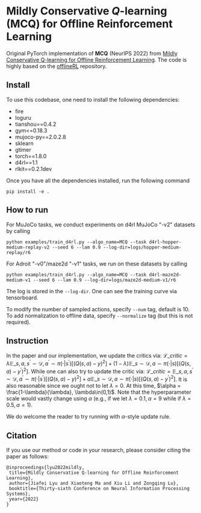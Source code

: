 # Mildly Conservative $Q$-learning (MCQ) for Offline Reinforcement Learning

Original PyTorch implementation of **MCQ** (NeurIPS 2022) from [Mildly Conservative Q-learning for Offline Reinforcement Learning](https://arxiv.org/pdf/2206.04745). The code is highly based on the [offlineRL](https://agit.ai/Polixir/OfflineRL) repository.

## Install

To use this codebase, one need to install the following dependencies:

- fire
- loguru
- tianshou==0.4.2
- gym<=0.18.3
- mujoco-py==2.0.2.8
- sklearn
- gtimer
- torch==1.8.0
- d4rl==1.1
- rlkit==0.2.1dev

Once you have all the dependencies installed, run the following command

```
pip install -e .
```

## How to run

For MuJoCo tasks, we conduct experiments on d4rl MuJoCo "-v2" datasets by calling
```
python examples/train_d4rl.py --algo_name=MCQ --task d4rl-hopper-medium-replay-v2 --seed 6 --lam 0.9 --log-dir=logs/hopper-medium-replay/r6
```

For Adroit "-v0"/maze2d "-v1" tasks, we run on these datasets by calling
```
python examples/train_d4rl.py --algo_name=MCQ --task d4rl-maze2d-medium-v1 --seed 6 --lam 0.9 --log-dir=logs/maze2d-medium-v1/r6
```

The log is stored in the `--log-dir`. One can see the training curve via tensorboard.

To modify the number of sampled actions, specify `--num` tag, default is 10. To add normalization to offline data, specify `--normalize` tag (but this is not required).

## Instruction

In the paper and our implementation, we update the critics via:
$\mathcal{L}\_{critic} = \lambda \mathbb{E}\_{s,a,s^\prime\sim\mathcal{D},a^\prime\sim\pi(\cdot|s^\prime)}[(Q(s,a) - y)^2] + (1-\lambda)\mathbb{E}\_{s\sim\mathcal{D},a\sim\pi(\cdot|s)}[(Q(s,a) - y^\prime)^2]$. While one can also try to update the critic via: $\mathcal{L}\_{critic} = \mathbb{E}\_{s,a,s^\prime\sim\mathcal{D},a^\prime\sim\pi(\cdot|s^\prime)}[(Q(s,a) - y)^2] + \alpha\mathbb{E}\_{s\sim\mathcal{D},a\sim\pi(\cdot|s)}[(Q(s,a) - y^\prime)^2]$. It is also reasonable since we ought not to let $\lambda=0$. At this time, $\alpha = \frac{1-\lambda}{\lambda}, \lambda\in(0,1)$. Note that the hyperparameter scale would vastly change using $\alpha$ (e.g., if we let $\lambda = 0.1, \alpha=9$ while if $\lambda=0.5, \alpha=1$).

We do welcome the reader to try running with $\alpha$-style update rule.

## Citation

If you use our method or code in your research, please consider citing the paper as follows:
```
@inproceedings{lyu2022mildly,
 title={Mildly Conservative Q-learning for Offline Reinforcement Learning},
 author={Jiafei Lyu and Xiaoteng Ma and Xiu Li and Zongqing Lu},
 booktitle={Thirty-sixth Conference on Neural Information Processing Systems},
 year={2022}
}
```
